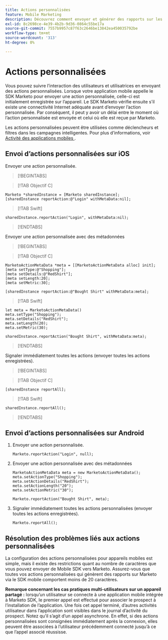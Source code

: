 ```yaml
---
title: Actions personnalisées
feature: Mobile Marketing
description: Découvrez comment envoyer et générer des rapports sur les actions personnalisées avec Marketo Mobile SDK pour iOS et Android, mettre les actions en file d’attente hors ligne, déclencher des campagnes intelligentes et ... .
exl-id: 8c2698ce-4e39-4b2b-9d36-0864c55be17a
source-git-commit: 7557b9957c87f63c2646be13842ea450035792be
workflow-type: tm+mt
source-wordcount: '313'
ht-degree: 0%

---
```


# Actions personnalisées

Vous pouvez suivre l’interaction des utilisateurs et utilisatrices en envoyant des actions personnalisées. Lorsque votre application mobile appelle le SDK Marketo pour envoyer une action personnalisée, celle-ci est initialement enregistrée sur l’appareil. Le SDK Marketo vérifie ensuite s’il existe une connectivité Internet adéquate avant d’envoyer l’action personnalisée. Par conséquent, il peut y avoir un délai entre le moment où l’action personnalisée est envoyée et celui où elle est reçue par Marketo.

Les actions personnalisées peuvent être utilisées comme déclencheurs et filtres dans les campagnes intelligentes. Pour plus d’informations, voir [ Activité des applications mobiles ](https://experienceleague.adobe.com/en/docs/marketo/using/product-docs/core-marketo-concepts/smart-campaigns/flow-actions/triggers-and-filters-for-mobile-smart-campaigns).

## Envoi d’actions personnalisées sur iOS

Envoyer une action personnalisée.

>[!BEGINTABS]

>[!TAB Objectif C]

```
Marketo *sharedInstance = [Marketo sharedInstance];
[sharedInstance reportAction:@"Login" withMetaData:nil];
```

>[!TAB Swift]

```
sharedInstance.reportAction("Login", withMetaData:nil);
```

>[!ENDTABS]

Envoyer une action personnalisée avec des métadonnées

>[!BEGINTABS]

>[!TAB Objectif C]

```
MarketoActionMetaData *meta = [[MarketoActionMetaData alloc] init];
[meta setType:@"Shopping"];
[meta setDetails:@"RedShirt"];
[meta setLength:20];
[meta setMetric:30];

[sharedInstance reportAction:@"Bought Shirt" withMetaData:meta];
```

>[!TAB Swift]

```
let meta = MarketoActionMetaData()
meta.setType("Shopping");
meta.setDetails("RedShirt");
meta.setLength(20);
meta.setMetric(30);

sharedInstance.reportAction("Bought Shirt", withMetaData:meta);
```

>[!ENDTABS]

Signaler immédiatement toutes les actions (envoyer toutes les actions enregistrées).

>[!BEGINTABS]

>[!TAB Objectif C]

```
[sharedInstance reportAll];
```

>[!TAB Swift]

```
sharedInstance.reportAll();
```

>[!ENDTABS]

## Envoi d’actions personnalisées sur Android

1. Envoyer une action personnalisée.

   ```
   Marketo.reportAction("Login", null);
   ```

1. Envoyer une action personnalisée avec des métadonnées

   ```
   MarketoActionMetaData meta = new MarketoActionMetaData();
   meta.setActionType("Shopping");
   meta.setActionDetails("RedShirt");
   meta.setActionLength("20");
   meta.setActionMetric("30");
   
   Marketo.reportAction("Bought Shirt", meta);
   ```

1. Signaler immédiatement toutes les actions personnalisées (envoyer toutes les actions enregistrées).

   ```
   Marketo.reportAll();
   ```

## Résolution des problèmes liés aux actions personnalisées

La configuration des actions personnalisées pour appareils mobiles est simple, mais il existe des restrictions quant au nombre de caractères que vous pouvez envoyer de Mobile SDK vers Marketo. Assurez-vous que toutes vos actions personnalisées qui génèrent des rapports sur Marketo via le SDK mobile comportent moins de 20 caractères.

**Remarque concernant les cas pratiques multi-utilisateurs sur un appareil partagé :** lorsqu’un utilisateur se connecte à une application mobile intégrée à Marketo SDK, le premier appel est effectué pour associer le prospect à l’installation de l’application. Une fois cet appel terminé, d’autres activités utilisateur dans l’application sont visibles dans le journal d’activité du prospect. Notez qu’il s’agit d’un appel asynchrone. En effet, si des actions personnalisées sont consignées immédiatement après la connexion, elles peuvent être associées à l’utilisateur précédemment connecté jusqu’à ce que l’appel associé réussisse.
